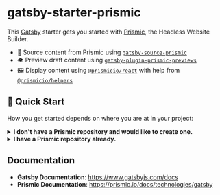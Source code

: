 # gatsby-starter-prismic

This [Gatsby](https://www.gatsbyjs.com/) starter gets you started with [Prismic](https://prismic.io/), the Headless Website Builder.

- 🧩 Source content from Prismic using [`gatsby-source-prismic`](https://github.com/prismicio/prismic-gatsby/tree/main/packages/gatsby-source-prismic)
- 👁️ Preview draft content using [`gatsby-plugin-prismic-previews`](https://github.com/prismicio/prismic-gatsby/tree/main/packages/gatsby-plugin-prismic-previews)
- 🖼 Display content using [`@prismicio/react`](https://github.com/prismicio/prismic-react) with help from [`@prismicio/helpers`](https://github.com/prismicio/prismic-helpers)

## 🚀 Quick Start

How you get started depends on where you are at in your project:

<details>
<summary>
  <strong>I don't have a Prismic repository and would like to create one.</strong>
</summary>

1. **Create a Gatsby site.**

   Use the Prismic CLI to create a new Prismic repository and Gatsby project in one command.

   ```sh
   npx prismic-cli@latest theme --theme-url https://github.com/prismicio-community/gatsby-starter-prismic
   ```

   This will create a new Prismic repository with a minimal Custom Type called Page.

2. **Configure the starter.**

   Create a `.env` file with your Prismic repository name, Custom Types API token, and Access Token (optional).

   See `.env.example` for an example file with instructions on how to create your tokens.

3. **Start developing.**

   In your project, start the Gatsby development server.

   ```sh
   npm run develop
   ```

You can delete the `/customtypes` directory a the root of the project at this point.

Have fun developing!

</details>

<details>
<summary>
  <strong>I have a Prismic repository already.</strong>
</summary>

1. **Create a Gatsby site.**

   Use the Gatsby CLI to create a new Gatsby project. Replace `<directory-name>` with the name of the directory you would like the CLI to create.

   ```sh
   npx gatsby-cli@latest new <directory-name> prismicio-community/gatsby-starter-prismic
   ```

2. **Configure the starter.**

   Create a `.env` file with your Prismic repository name, Custom Types API token, and Access Token (optional).

   See `.env.example` for an example file with instructions on how to create your tokens.

3. **Start developing.**

   In your project, start the Gatsby development server.

   ```sh
   npm run develop
   ```

You can delete the `/customtypes` directory a the root of the project at this point.

Have fun developing!

</details>

## Documentation

- **Gatsby Documentation**: https://www.gatsbyjs.com/docs
- **Prismic Documentation**: https://prismic.io/docs/technologies/gatsby
